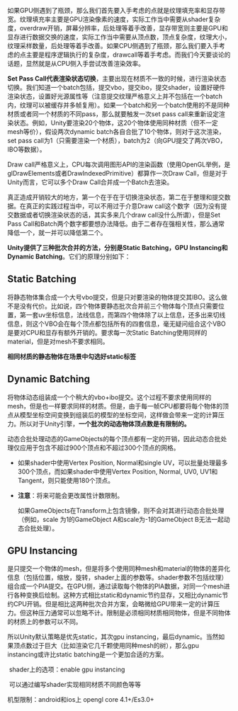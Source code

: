 如果GPU侧遇到了瓶颈，那么我们首先要入手考虑的点就是纹理填充率和显存带宽。纹理填充率主要是GPU渲染像素的速度，实际工作当中需要从shader复杂度，overdraw开销，屏幕分辨率，后处理等着手改善，显存带宽则主要是GPU和显存进行数据交换的速度，实际工作当中需要从顶点数，顶点复杂度，纹理大小，纹理采样数量，后处理等着手改善。如果CPU侧遇到了瓶颈，那么我们要入手考虑的点主要是程序逻辑执行的复杂度，drawcall等着手考虑。而我们今天要谈论的话题，显然就是从CPU侧入手尝试改善渲染效率。

**Set Pass Call代表渲染状态切换**，主要出现在材质不一致的时候，进行渲染状态切换。我们知道一个batch包括，提交vbo，提交ibo，提交shader，设置好硬件渲染状态，设置好光源属性等（注意提交纹理严格意义上并不包括在一个batch内，纹理可以被缓存并多帧复用）。如果一个batch和另一个batch使用的不是同种材质或者同一个材质的不同pass，那么就要触发一次set pass call来重新设定渲染状态。例如，Unity要渲染20个物体，这20个物体使用同种材质（但不一定mesh等价），假设两次dynamic batch各自合批了10个物体，则对于这次渲染，set pass call为1（只需要渲染一个材质），batch为2（向GPU提交了两次VBO，IBO等数据）。

Draw call严格意义上，CPU每次调用图形API的渲染函数（使用OpenGL举例，是glDrawElements或者DrawIndexedPrimitive）都算作一次Draw Call，但是对于Unity而言，它可以多个Draw Call合并成一个Batch去渲染。

真正造成开销较大的地方，第一个在于在于切换渲染状态，第二在于整理和提交数据。在真正的实践过程当中，可以不用过于介意Draw call这个数字（因为没有提交数据或者切换渲染状态的话，其实多来几个draw call没什么所谓），但是Set Pass Call和Batch两个数字都要想办法降低。由于二者存在强相关性，那么通常降低一个，就一并可以降低第二个。

**Unity提供了三种批次合并的方法，分别是Static Batching，GPU Instancing和Dynamic Batching**。它们的原理分别如下：

## Static Batching

​	将静态物体集合成一个大号vbo提交，但是只对要渲染的物体提交其IBO。这么做不是没有代价。比如说，四个物体要静态批次合并前三个物体每个顶点只需要位置，第一套uv坐标信息，法线信息，而第四个物体除了以上信息，还多出来切线信息，则这个VBO会在每个顶点都包括所有的四套信息，毫无疑问组合这个VBO是要对CPU和显存有额外开销的。要求每一次Static Batching使用同样的material，但是对mesh不要求相同。

**相同材质的静态物体在场景中勾选好static标签**



## Dynamic Batching

​	将物体动态组装成一个个稍大的vbo+ibo提交。这个过程不要求使用同样的mesh，但是也一样要求同样的材质。但是，由于每一帧CPU都要将每个物体的顶点从模型坐标空间变换到组装后的模型的坐标空间，这样做会带来一定的计算压力。所以对于Unity引擎，**一个批次的动态物体顶点数是有限制的。**

​		动态合批处理动态的GameObjects的每个顶点都有一定的开销，因此动态合批处理仅应用于包含不超过900个顶点和不超过300个顶点的网格。

- 如果shader中使用Vertex Position, Normal和single UV，可以批量处理最多300个顶点，而如果shader中使用Vertex Position, Normal, UV0, UV1和Tangent，则只能使用180个顶点。

- **注意**：将来可能会更改属性计数限制。

  如果GameObjects在Transform上包含镜像，则不会对其进行动态合批处理（例如，scale 为1的GameObject A和scale为-1的GameObject B无法一起动态合批处理）。

## GPU Instancing

​	是只提交一个物体的mesh，但是将多个使用同种mesh和material的物体的差异化信息（包括位置，缩放，旋转，shader上面的参数等。shader参数不包括纹理）组合成一个PIA提交。在GPU侧，通过读取每个物体的PIA数据，对同一个mesh进行各种变换后绘制。这种方式相比static和dynamic节约显存，又相比dynamic节约CPU开销。但是相比这两种批次合并方案，会略微给GPU带来一定的计算压力。但这种压力通常可以忽略不计。限制是必须相同材质相同物体，但是不同物体的材质上的参数可以不同。

所以Unity默认策略是优先static，其次gpu instancing，最后dynamic。当然如果顶点数过于巨大（比如渲染它几千颗使用同种mesh的树），那么gpu instancing或许比static batching是一个更加合适的方案。

​	shader上的选项：enable gpu instancing

​	可以通过编写shader实现相同材质不同颜色等等

机型限制：android和ios上 opengl core 4.1+/Es3.0+